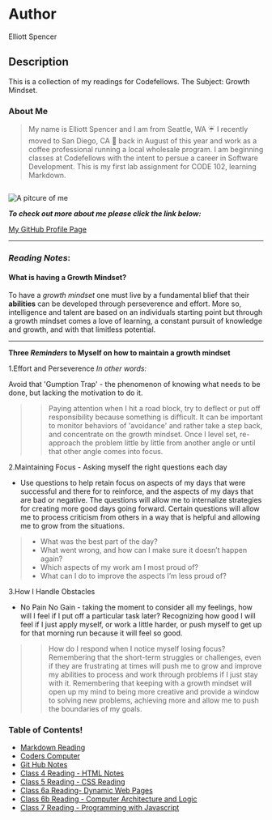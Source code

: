 # Author
Elliott Spencer

## Description
This is a collection of my readings for Codefellows. The Subject: Growth Mindset.

### About Me

>My name is Elliott Spencer and I am from Seattle, WA :umbrella: I recently moved to San Diego, CA :palm_tree: back in August of this year and work as a coffee professional running a local wholesale program. I am beginning classes at Codefellows with the intent to persue a career in Software Development. This is my first lab assignment for CODE 102, learning Markdown.

```on my way to inlcude 5 types of Markup
```

![A pitcure of me](/IMG_2334.jpg "A picture of me")

***To check out more about me please click the link below:***

[My GitHub Profile Page](https://github.com/settings/profile)

***

### ***Reading Notes***:
#### What is having a Growth Mindset?

To have a *growth mindset* one must live by a fundamental blief that their **abilities** can be developed through perseverence and effort. More so, intelligence and talent are based on an individuals starting point but through a growth mindset comes a love of learning, a constant pursuit of knowledge and growth, and with that limitless potential. 

____

**Three _Reminders_ to Myself on how to maintain a growth mindset**

1.Effort and Perseverence
*In other words:*

Avoid that 'Gumption Trap' - the phenomenon of knowing what needs to be done, but lacking the motivation to do it.
>>Paying attention when I hit a road block, try to deflect or put off responsibility because something is difficult. It can be important to monitor behaviors of 'avoidance' and rather take a step back, and concentrate on the growth mindset. Once I level set, re-approach the problem little by little from another angle or until that other angle comes into focus.

2.Maintaining Focus - Asking myself the right questions each day

* Use questions to help retain focus on aspects of my days that were successful and there for to reinforce, and the aspects of my days that are bad or negative. The questions will allow me to internalize strategies for creating more good days going forward. Certain questions will allow me to process criticism from others in a way that is helpful and allowing me to grow from the situations.

> - What was the best part of the day?
> - What went wrong, and how can I make sure it doesn’t happen again?
> - Which aspects of my work am I most proud of?
> - What can I do to improve the aspects I’m less proud of?

3.How I Handle Obstacles

* No Pain No Gain - taking the moment to consider all my feelings, how will I feel if I put off a particular task later? Recognizing how good I will feel if I just apply myself, or work a little harder, or push myself to get up for that morning run because it will feel so good.

>> How do I respond when I notice myself losing focus? Remembering that the short-term struggles or challenges, even if they are frustrating at times will push me to grow and improve my abilities to process and work through problems if I just stay with it. Remembering that keeping with a growth mindset will open up my mind to being more creative and provide a window to solving new problems, achieving more and allow me to push the boundaries of my goals.

### Table of Contents!
- [Markdown Reading](markdown.md)
- [Coders Computer](coders_computer.md)
- [Git Hub Notes](git_hub.md)
- [Class 4 Reading - HTML Notes](class4_html_reading.md)
- [Class 5 Reading - CSS Reading](css-reading.md)
- [Class 6a Reading- Dynamic Web Pages](class6a_js_reading.md)
- [Class 6b Reading - Computer Architecture and Logic](class6b_reading.md)
- [Class 7 Reading - Programming with Javascript](class7_programming_javascript.md)